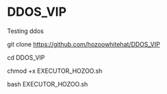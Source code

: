 # DDOS_VIP
Testing ddos 


git clone https://github.com/hozoowhitehat/DDOS_VIP

cd DDOS_VIP

chmod +x EXECUTOR_HOZOO.sh

bash EXECUTOR_HOZOO.sh
